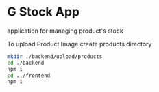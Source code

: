# G Stock App

application for managing product's stock

To upload Product Image create products directory

```bash
mkdir ./backend/upload/products
cd ./backend
npm i
cd ../frontend
npm i
```

